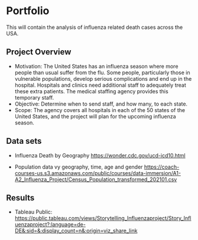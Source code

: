 # Portfolio
This will contain the analysis of influenza related death cases across the USA.

## Project Overview
* Motivation:
  The United States has an influenza season where more people than usual suffer from the flu. Some people, particularly those in vulnerable populations, develop serious
complications and end up in the hospital. Hospitals and clinics need additional staff to adequately treat these extra patients. The medical staffing agency provides this temporary staff.
* Objective:
  Determine when to send staff, and how many, to each state.
* Scope:
  The agency covers all hospitals in each of the 50 states of the United States, and
the project will plan for the upcoming influenza season.

## Data sets
* Influenza Death by Geography
https://wonder.cdc.gov/ucd-icd10.html

* Population data vy geography, time, age and gender
  https://coach-courses-us.s3.amazonaws.com/public/courses/data-immersion/A1-A2_Influenza_Project/Census_Population_transformed_202101.csv

## Results
* Tableau Public:
https://public.tableau.com/views/Storytelling_Influenzaproject/Story_Influenzaproject?:language=de-DE&:sid=&:display_count=n&:origin=viz_share_link
